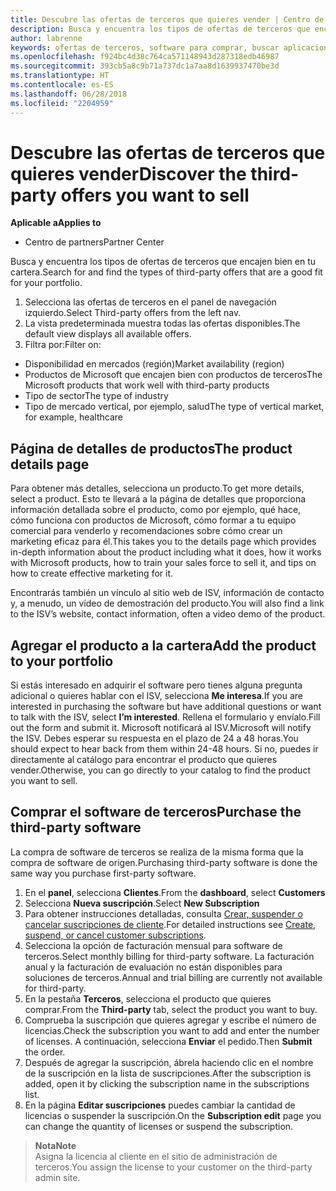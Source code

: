 ```yaml
---
title: Descubre las ofertas de terceros que quieres vender | Centro de partners
description: Busca y encuentra los tipos de ofertas de terceros que encajen bien en tu cartera.
author: labrenne
keywords: ofertas de terceros, software para comprar, buscar aplicaciones de terceros
ms.openlocfilehash: f924bc4d38c764ca571148943d287318edb46987
ms.sourcegitcommit: 393cb5a8c9b71a737dc1a7aa8d1639937470be3d
ms.translationtype: HT
ms.contentlocale: es-ES
ms.lasthandoff: 06/28/2018
ms.locfileid: "2204959"
---
```

# <a name="discover-the-third-party-offers-you-want-to-sell"></a><span data-ttu-id="c1779-104">Descubre las ofertas de terceros que quieres vender</span><span class="sxs-lookup"><span data-stu-id="c1779-104">Discover the third-party offers you want to sell</span></span>

**<span data-ttu-id="c1779-105">Aplicable a</span><span class="sxs-lookup"><span data-stu-id="c1779-105">Applies to</span></span>**

-  <span data-ttu-id="c1779-106">Centro de partners</span><span class="sxs-lookup"><span data-stu-id="c1779-106">Partner Center</span></span>

<span data-ttu-id="c1779-107">Busca y encuentra los tipos de ofertas de terceros que encajen bien en tu cartera.</span><span class="sxs-lookup"><span data-stu-id="c1779-107">Search for and find the types of third-party offers that are a good fit for your portfolio.</span></span> 

1.  <span data-ttu-id="c1779-108">Selecciona las ofertas de terceros en el panel de navegación izquierdo.</span><span class="sxs-lookup"><span data-stu-id="c1779-108">Select Third-party offers from the left nav.</span></span> 
2.  <span data-ttu-id="c1779-109">La vista predeterminada muestra todas las ofertas disponibles.</span><span class="sxs-lookup"><span data-stu-id="c1779-109">The default view displays all available offers.</span></span> 
3.  <span data-ttu-id="c1779-110">Filtra por:</span><span class="sxs-lookup"><span data-stu-id="c1779-110">Filter on:</span></span>

- <span data-ttu-id="c1779-111">Disponibilidad en mercados (región)</span><span class="sxs-lookup"><span data-stu-id="c1779-111">Market availability (region)</span></span>
- <span data-ttu-id="c1779-112">Productos de Microsoft que encajen bien con productos de terceros</span><span class="sxs-lookup"><span data-stu-id="c1779-112">The Microsoft products that work well with third-party products</span></span>
- <span data-ttu-id="c1779-113">Tipo de sector</span><span class="sxs-lookup"><span data-stu-id="c1779-113">The type of industry</span></span>
- <span data-ttu-id="c1779-114">Tipo de mercado vertical, por ejemplo, salud</span><span class="sxs-lookup"><span data-stu-id="c1779-114">The type of vertical market, for example, healthcare</span></span>

## <a name="the-product-details-page"></a><span data-ttu-id="c1779-115">Página de detalles de productos</span><span class="sxs-lookup"><span data-stu-id="c1779-115">The product details page</span></span>

<span data-ttu-id="c1779-116">Para obtener más detalles, selecciona un producto.</span><span class="sxs-lookup"><span data-stu-id="c1779-116">To get more details, select a product.</span></span> <span data-ttu-id="c1779-117">Esto te llevará a la página de detalles que proporciona información detallada sobre el producto, como por ejemplo, qué hace, cómo funciona con productos de Microsoft, cómo formar a tu equipo comercial para venderlo y recomendaciones sobre cómo crear un marketing eficaz para él.</span><span class="sxs-lookup"><span data-stu-id="c1779-117">This takes you to the details page which provides in-depth information about the product including what it does, how it works with Microsoft products, how to train your sales force to sell it, and tips on how to create effective marketing for it.</span></span> 

<span data-ttu-id="c1779-118">Encontrarás también un vínculo al sitio web de ISV, información de contacto y, a menudo, un vídeo de demostración del producto.</span><span class="sxs-lookup"><span data-stu-id="c1779-118">You will also find a link to the ISV’s website, contact information, often a video demo of the product.</span></span> 

## <a name="add-the-product-to-your-portfolio"></a><span data-ttu-id="c1779-119">Agregar el producto a la cartera</span><span class="sxs-lookup"><span data-stu-id="c1779-119">Add the product to your portfolio</span></span>

<span data-ttu-id="c1779-120">Si estás interesado en adquirir el software pero tienes alguna pregunta adicional o quieres hablar con el ISV, selecciona **Me interesa**.</span><span class="sxs-lookup"><span data-stu-id="c1779-120">If you are interested in purchasing the software but have additional questions or want to talk with the ISV, select **I’m interested**.</span></span> <span data-ttu-id="c1779-121">Rellena el formulario y envíalo.</span><span class="sxs-lookup"><span data-stu-id="c1779-121">Fill out the form and submit it.</span></span> <span data-ttu-id="c1779-122">Microsoft notificará al ISV.</span><span class="sxs-lookup"><span data-stu-id="c1779-122">Microsoft will notify the ISV.</span></span> <span data-ttu-id="c1779-123">Debes esperar su respuesta en el plazo de 24 a 48 horas.</span><span class="sxs-lookup"><span data-stu-id="c1779-123">You should expect to hear back from them within 24-48 hours.</span></span> <span data-ttu-id="c1779-124">Si no, puedes ir directamente al catálogo para encontrar el producto que quieres vender.</span><span class="sxs-lookup"><span data-stu-id="c1779-124">Otherwise, you can go directly to your catalog to find the product you want to sell.</span></span>

## <a name="purchase-the-third-party-software"></a><span data-ttu-id="c1779-125">Comprar el software de terceros</span><span class="sxs-lookup"><span data-stu-id="c1779-125">Purchase the third-party software</span></span>

<span data-ttu-id="c1779-126">La compra de software de terceros se realiza de la misma forma que la compra de software de origen.</span><span class="sxs-lookup"><span data-stu-id="c1779-126">Purchasing third-party software is done the same way you purchase first-party software.</span></span> 

1. <span data-ttu-id="c1779-127">En el **panel**, selecciona **Clientes**.</span><span class="sxs-lookup"><span data-stu-id="c1779-127">From the **dashboard**, select **Customers**</span></span>
2. <span data-ttu-id="c1779-128">Selecciona **Nueva suscripción**.</span><span class="sxs-lookup"><span data-stu-id="c1779-128">Select **New Subscription**</span></span>
3. <span data-ttu-id="c1779-129">Para obtener instrucciones detalladas, consulta [Crear, suspender o cancelar suscripciones de cliente](create-a-new-subscription.md).</span><span class="sxs-lookup"><span data-stu-id="c1779-129">For detailed instructions see [Create, suspend, or cancel customer subscriptions](create-a-new-subscription.md).</span></span>
4.  <span data-ttu-id="c1779-130">Selecciona la opción de facturación mensual para software de terceros.</span><span class="sxs-lookup"><span data-stu-id="c1779-130">Select monthly billing for third-party software.</span></span> <span data-ttu-id="c1779-131">La facturación anual y la facturación de evaluación no están disponibles para soluciones de terceros.</span><span class="sxs-lookup"><span data-stu-id="c1779-131">Annual and trial billing are currently not available for third-party.</span></span>
5.  <span data-ttu-id="c1779-132">En la pestaña **Terceros**, selecciona el producto que quieres comprar.</span><span class="sxs-lookup"><span data-stu-id="c1779-132">From the **Third-party** tab, select the product you want to buy.</span></span>
6.  <span data-ttu-id="c1779-133">Comprueba la suscripción que quieres agregar y escribe el número de licencias.</span><span class="sxs-lookup"><span data-stu-id="c1779-133">Check the subscription you want to add and enter the number of licenses.</span></span> <span data-ttu-id="c1779-134">A continuación, selecciona **Enviar** el pedido.</span><span class="sxs-lookup"><span data-stu-id="c1779-134">Then **Submit** the order.</span></span>
7.  <span data-ttu-id="c1779-135">Después de agregar la suscripción, ábrela haciendo clic en el nombre de la suscripción en la lista de suscripciones.</span><span class="sxs-lookup"><span data-stu-id="c1779-135">After the subscription is added, open it by clicking the subscription name in the subscriptions list.</span></span> 
8.  <span data-ttu-id="c1779-136">En la página **Editar suscripciones** puedes cambiar la cantidad de licencias o suspender la suscripción.</span><span class="sxs-lookup"><span data-stu-id="c1779-136">On the **Subscription edit** page you can change the quantity of licenses or suspend the subscription.</span></span>

>**<span data-ttu-id="c1779-137">Nota</span><span class="sxs-lookup"><span data-stu-id="c1779-137">Note</span></span>**<br> <span data-ttu-id="c1779-138">Asigna la licencia al cliente en el sitio de administración de terceros.</span><span class="sxs-lookup"><span data-stu-id="c1779-138">You assign the license to your customer on the third-party admin site.</span></span>

    


